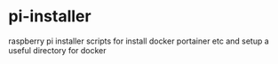 # pi-installer
raspberry pi installer scripts for install docker portainer etc and setup a useful directory for docker
